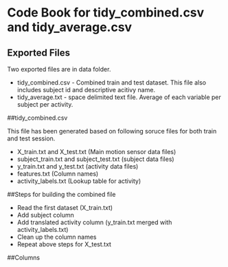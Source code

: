 # Code Book for tidy_combined.csv and tidy_average.csv

## Exported Files

Two exported files are in data folder.

* tidy_combined.csv - Combined train and test dataset. This file also includes subject id and descriptive acitivy name.
* tidy_average.txt - space delimited text file. Average of each variable per subject per activity.

##tidy_combined.csv

This file has been generated based on following soruce files for both train and test session.

* X_train.txt and X_test.txt (Main motion sensor data files)
* subject_train.txt and subject_test.txt (subject data files)
* y_train.txt and y_test.txt (activity data files)
* features.txt (Column names)
* activity_labels.txt (Lookup table for activity)


##Steps for building the combined file

* Read the first dataset (X_train.txt)
* Add subject column
* Add translated activity column (y_train.txt merged with activity_labels.txt)
* Clean up the column names
* Repeat above steps for X_test.txt


##Columns








